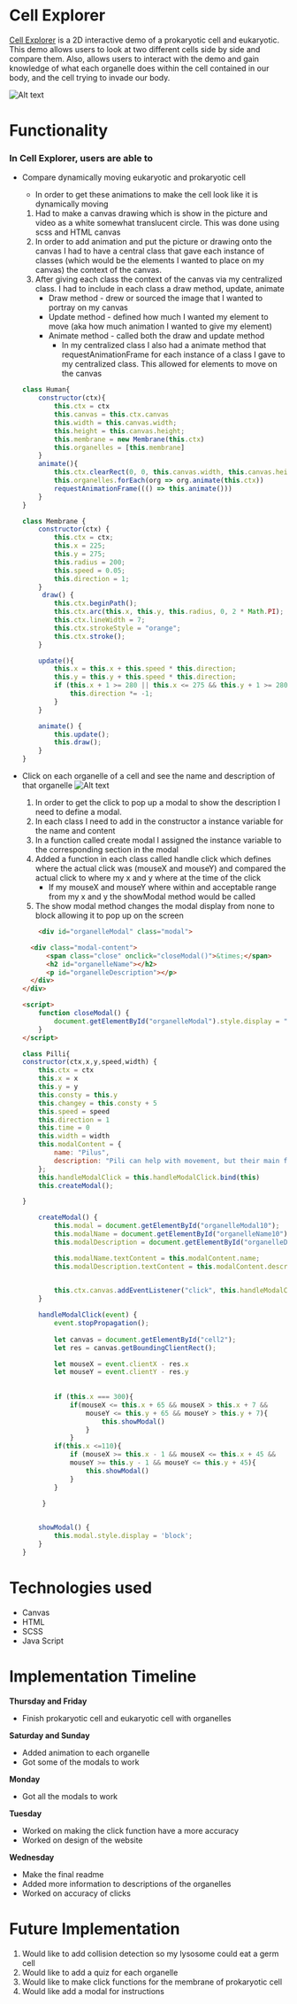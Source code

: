 # Cell Explorer 
<a href="https://shaunjhingoor.github.io/JSproject/">Cell Explorer</a> is a 2D interactive demo of a prokaryotic cell and eukaryotic. This demo allows users to look at two different cells side by side and compare them. Also, allows users to interact with the demo and gain knowledge of what each organelle does within the cell contained in our body, and the cell trying to invade our body.

![Alt text](image-1.png)
<!-- ### Wireframe 
 <!-- [moving](cellanimation.mp4) -->
<!-- ![Alt text](image.png) --> 
# Functionality
### In Cell Explorer, users are able to 
   
 * Compare dynamically moving eukaryotic and prokaryotic cell 
    - In order to get these animations to make the cell look like it is dynamically moving 
    1. Had to make a canvas drawing which is show in the picture and video as a white somewhat translucent circle. This was done using scss and HTML canvas
    2. In order to add animation and put the picture or drawing onto the canvas I had to have a central class that gave each instance of classes (which would be the elements I wanted to place on my canvas) the context of the canvas.
    3. After giving each class the context of the canvas via my centralized class. I had to include in each class a draw method, update, animate
        - Draw method - drew or sourced the image that I wanted to portray on my canvas 
        - Update method - defined how much I wanted my element to move (aka how much animation I wanted to give my element)
        - Animate method - called both the draw and update method 
            * In my centralized class I also had a animate method that requestAnimationFrame for each instance of a class I gave to my centralized class. This allowed for elements to move on the canvas 
    ```javascript central class
    class Human{
        constructor(ctx){
            this.ctx = ctx 
            this.canvas = this.ctx.canvas
            this.width = this.canvas.width;
            this.height = this.canvas.height;
            this.membrane = new Membrane(this.ctx)
            this.organelles = [this.membrane]
        }
        animate(){
            this.ctx.clearRect(0, 0, this.canvas.width, this.canvas.height);
            this.organelles.forEach(org => org.animate(this.ctx))
            requestAnimationFrame((() => this.animate()))
        }
    }

    class Membrane {
        constructor(ctx) {
            this.ctx = ctx;
            this.x = 225;
            this.y = 275;
            this.radius = 200;
            this.speed = 0.05;
            this.direction = 1;
        }
         draw() {
            this.ctx.beginPath();
            this.ctx.arc(this.x, this.y, this.radius, 0, 2 * Math.PI);
            this.ctx.lineWidth = 7;
            this.ctx.strokeStyle = "orange";
            this.ctx.stroke();
        }

        update(){
            this.x = this.x + this.speed * this.direction;
            this.y = this.y + this.speed * this.direction;
            if (this.x + 1 >= 280 || this.x <= 275 && this.y + 1 >= 280 || this.y <= 275) {
                this.direction *= -1; 
            }
        }

        animate() {
            this.update();
            this.draw();
        }
    }
    ```
* Click on each organelle of a cell and see the name and description of that organelle
    ![Alt text](image-2.png)
    1. In order to get the click to pop up a modal to show the description I need to define a modal.
    2. In each class I need to add in the constructor a instance variable for the name and content 
    3. In a function called create modal I assigned the instance variable to the corresponding section in the modal 
    4. Added a function in each class called handle click which defines where the actual click was (mouseX and mouseY) and compared the actual click to where my x and y where at the time of the click    
        - If my mouseX and mouseY where within and acceptable range from my x and y the showModal method would be called 
    5. The show modal method changes the modal display from none to block allowing it to pop up on the screen 
    ```HTML
        <div id="organelleModal" class="modal">

      <div class="modal-content">
          <span class="close" onclick="closeModal()">&times;</span>
          <h2 id="organelleName"></h2>
          <p id="organelleDescription"></p>
      </div>
  </div>

    <script>
        function closeModal() {
            document.getElementById("organelleModal").style.display = "none";
        }
    </script>
    ```
    

    ```javascript
    class Pilli{
    constructor(ctx,x,y,speed,width) {
        this.ctx = ctx 
        this.x = x
        this.y = y
        this.consty = this.y
        this.changey = this.consty + 5
        this.speed = speed
        this.direction = 1
        this.time = 0
        this.width = width 
        this.modalContent = {
            name: "Pilus",
            description: "Pili can help with movement, but their main function is attach and provide a bridge to other cells to transmit genetic material."
        };
        this.handleModalClick = this.handleModalClick.bind(this)
        this.createModal();
    
    }

        createModal() {
            this.modal = document.getElementById("organelleModal10");
            this.modalName = document.getElementById("organelleName10");
            this.modalDescription = document.getElementById("organelleDescription10");

            this.modalName.textContent = this.modalContent.name;
            this.modalDescription.textContent = this.modalContent.description;

            
            this.ctx.canvas.addEventListener("click", this.handleModalClick);
        }

        handleModalClick(event) {
            event.stopPropagation();
            
            let canvas = document.getElementById("cell2");
            let res = canvas.getBoundingClientRect();

            let mouseX = event.clientX - res.x
            let mouseY = event.clientY - res.y
        
            
            if (this.x === 300){
                if(mouseX <= this.x + 65 && mouseX > this.x + 7 &&
                    mouseY <= this.y + 65 && mouseY > this.y + 7){
                        this.showModal()
                    }
                }
            if(this.x <=110){
                if (mouseX >= this.x - 1 && mouseX <= this.x + 45 &&
                mouseY >= this.y - 1 && mouseY <= this.y + 45){
                    this.showModal()
                }
            }
        
         }
    

        showModal() {
            this.modal.style.display = 'block';
        }
    }
    ```
# Technologies used
- Canvas 
- HTML
- SCSS 
- Java Script


# Implementation Timeline 
**Thursday and Friday** 
- Finish prokaryotic cell and eukaryotic cell with organelles 

**Saturday and Sunday** 
- Added animation to each organelle 
- Got some of the modals to work

**Monday** 
- Got all the modals to work

**Tuesday** 
- Worked on making the click function have a more accuracy 
- Worked on design of the website

**Wednesday**
- Make the final readme 
- Added more information to descriptions of the organelles 
- Worked on accuracy of clicks

# Future Implementation 
1. Would like to add collision detection so my lysosome could eat a germ cell 
2. Would like to add a quiz for each organelle 
3. Would like to make click functions for the membrane of prokaryotic cell
4. Would like add a modal for instructions

